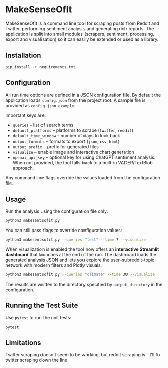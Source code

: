 # MakeSenseOfIt

MakeSenseOfIt is a command line tool for scraping posts from Reddit and Twitter,
performing sentiment analysis and generating rich reports.  The application is
split into small modules (scrapers, sentiment, processing, export and
visualisation) so it can easily be extended or used as a library.

## Installation

```bash
pip install -r requirements.txt
```

## Configuration

All run time options are defined in a JSON configuration file.  By default the
application loads `config.json` from the project root.  A sample file is provided
as `config.json.example`.

Important keys are:

- `queries` – list of search terms
- `default_platforms` – platforms to scrape (`twitter`, `reddit`)
- `default_time_window` – number of days to look back
- `output_formats` – formats to export (`json`, `csv`, `html`)
- `output_prefix` – prefix for generated files
- `visualize` – enable image and interactive chart generation
- `openai_api_key` – optional key for using ChatGPT sentiment analysis. When not provided, the tool falls back to a built-in VADER/TextBlob approach.

Any command line flags override the values loaded from the configuration file.

## Usage

Run the analysis using the configuration file only:

```bash
python3 makesentsofit.py
```

You can still pass flags to override configuration values:

```bash
python3 makesentsofit.py --queries "test" --time 7 --visualize
```

When visualization is enabled the tool now offers an **interactive Streamlit dashboard** that launches at the end of the run. The dashboard loads the generated analysis JSON and lets you explore the user–subreddit–topic network with modern filters and Plotly visuals.

```bash
python3 makesentsofit.py --queries "climate" --time 30 --visualize
```

The results are written to the directory specified by `output_directory` in the
configuration.

## Running the Test Suite

Use `pytest` to run the unit tests:

```bash
pytest
```

## Limitations

Twitter scraping doesn't seem to be working, but reddit scraping is - I'll fix twitter scraping down the line
